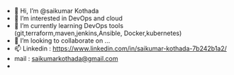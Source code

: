 - 👋 Hi, I’m @saikumar Kothada
- 👀 I’m interested in DevOps and cloud 
- 🌱 I’m currently learning DevOps tools (git,terraform,maven,jenkins,Ansible, Docker,kubernetes)
- 💞️ I’m looking to collaborate on ...
- 📫 Linkedin : https://www.linkedin.com/in/saikumar-kothada-7b242b1a2/
- mail : saikumarkothada@gmail.com
-  
<!---
saikumarKothada/saikumarKothada is a ✨ special ✨ repository because its `README.md` (this file) appears on your GitHub profile.
You can click the Preview link to take a look at your changes.
--->
